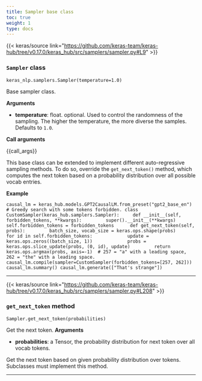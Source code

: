 ```yaml
---
title: Sampler base class
toc: true
weight: 1
type: docs
---
```


{{< keras/source link="https://github.com/keras-team/keras-hub/tree/v0.17.0/keras_hub/src/samplers/sampler.py#L9" >}}

### `Sampler` class

`keras_nlp.samplers.Sampler(temperature=1.0)`

Base sampler class.

**Arguments**

- **temperature**: float. optional. Used to control the randomness of the sampling. The higher the temperature, the more diverse the samples. Defaults to `1.0`.

**Call arguments**

{{call\_args}}

This base class can be extended to implement different auto-regressive sampling methods. To do so, override the `get_next_token()` method, which computes the next token based on a probability distribution over all possible vocab entries.

**Example**

`causal_lm = keras_hub.models.GPT2CausalLM.from_preset("gpt2_base_en")  # Greedy search with some tokens forbidden. class CustomSampler(keras_hub.samplers.Sampler):     def __init__(self, forbidden_tokens, **kwargs):         super().__init__(**kwargs)         self.forbidden_tokens = forbidden_tokens      def get_next_token(self, probs):         batch_size, vocab_size = keras.ops.shape(probs)         for id in self.forbidden_tokens:             update = keras.ops.zeros((batch_size, 1))             probs = keras.ops.slice_update(probs, (0, id), update)         return keras.ops.argmax(probs, axis=-1)  # 257 = "a" with a leading space, 262 = "the" with a leading space. causal_lm.compile(sampler=CustomSampler(forbidden_tokens=[257, 262])) causal_lm.summary() causal_lm.generate(["That's strange"])`

---

{{< keras/source link="https://github.com/keras-team/keras-hub/tree/v0.17.0/keras_hub/src/samplers/sampler.py#L208" >}}

### `get_next_token` method

`Sampler.get_next_token(probabilities)`

Get the next token. **Arguments**

- **probabilities**: a Tensor, the probability distribution for next token over all vocab tokens.

Get the next token based on given probability distribution over tokens. Subclasses must implement this method.

---
